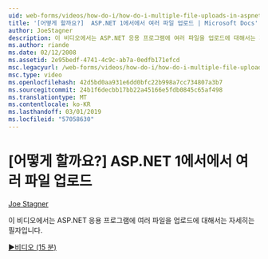 ```yaml
---
uid: web-forms/videos/how-do-i/how-do-i-multiple-file-uploads-in-aspnet-1
title: '[어떻게 할까요?]  ASP.NET 1에서에서 여러 파일 업로드 | Microsoft Docs'
author: JoeStagner
description: 이 비디오에서는 ASP.NET 응용 프로그램에 여러 파일을 업로드에 대해서는 자세히는 필자입니다.
ms.author: riande
ms.date: 02/12/2008
ms.assetid: 2e95bedf-4741-4c9c-ab7a-0edfb171efcd
msc.legacyurl: /web-forms/videos/how-do-i/how-do-i-multiple-file-uploads-in-aspnet-1
msc.type: video
ms.openlocfilehash: 42d5bd0aa931e6dd0bfc22b998a7cc734807a3b7
ms.sourcegitcommit: 24b1f6decbb17bb22a45166e5fdb0845c65af498
ms.translationtype: MT
ms.contentlocale: ko-KR
ms.lasthandoff: 03/01/2019
ms.locfileid: "57058630"
---
```

<a name="how-do-i--multiple-file-uploads-in-aspnet1"></a>[어떻게 할까요?]  ASP.NET 1에서에서 여러 파일 업로드
====================
[Joe Stagner](https://github.com/JoeStagner)

이 비디오에서는 ASP.NET 응용 프로그램에 여러 파일을 업로드에 대해서는 자세히는 필자입니다.

[&#9654;비디오 (15 분)](https://channel9.msdn.com/Blogs/ASP-NET-Site-Videos/how-do-i-multiple-file-uploads-in-aspnet-1)
